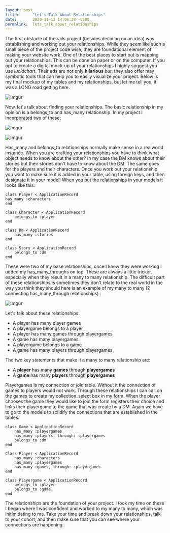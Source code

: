 ```yaml
---
layout: post
title:      "Let's Talk About Relationships"
date:       2020-11-13 14:06:38 -0500
permalink:  lets_talk_about_relationships
---
```



The first obstacle of the rails project (besides deciding on an idea) was establishing and working out your relationships. While they seem like such a small piece of the project code wise, they are foundational element of making your website work. One of the best places to start out is mapping out your relationships. This can be done on paper or on the computer. If you opt to create a digital mock-up of your relationships I highly suggest you use *lucidchart*. Their ads are not only **hilarious** *but*, they also offer may symbotic tools that can help you to easily visualize your project. Below is my final mockup of my tables and my relationships, but let me tell you, it was a LONG road getting here. 

![Imgur](https://i.imgur.com/uRabjKc.png)

Now, let's talk about finding your relationships. The basic relationship in my opinion is a belongs_to and has_many relationship. In my project I incorporated two of these:

![Imgur](https://i.imgur.com/kGmwBZF.png)

![Imgur](https://i.imgur.com/5XylVsX.png)

Has_many and belongs_to relationships normally make sense in a realworld instance. When you are crafting your relationships you have to think what object needs to know about the other? In my case the DM knows about their stories but their stories don't have to know about the DM. The same goes for the players and their characters. Once you work out your relationship you want to make sure it is added in your table, using foreign keys, and then designate it in your model! When you put the relationships in your models it looks like this:

```
class Player < ApplicationRecord
has_many :characters
end
```

```
class Character < ApplicationRecord
    belongs_to :player
end
```

```
class Dm < ApplicationRecord
    has_many :stories
end
```

```
class Story < ApplicationRecord
    belongs_to :dm
end
```

These were two of my base relationships, once I knew they were working I added my has_many_throughs on top. These are always a little tricker, especially when they result in a many to many relationship. The difficult part of these relationships is sometimes they don't relate to the real world in the way you think they should here is an example of my many to many  (2 connecting has_many_through relationships) :

![Imgur](https://i.imgur.com/z4p4WKl.png)

Let's talk about these relationships:

- A player has many player games
- A playergame belongs to a player
- A player has many games through playergames
- A game has many playergames
- A playergame belongs to a game
- A game has many players through playergames

The two key statements that make it a many to many relationship are:
- A **player** has many **games** through **playergames**
- A **game** has many **players** through **playergames**

Playergames is my connection or *join* table. Without it the connection of games to players would not work. Through these relationships I can call on the games to create my collection_select box in my form. When the player chooses the game they would like to join the form registers their choice and links their playergame to the game that was create by a DM. Again we have to go to the models to solidify the connections that are established in the tables. 

```
class Game < ApplicationRecord
    has_many :playergames
    has_many :players, through: :playergames
    belongs_to :dm
end
```

```
Class Player < ApplicationRecord
    has_many :characters
    has_many :playergames
    has_many :games, through: :playergames
end
```

```
class Playergame < ApplicationRecord
    belongs_to :player
    belongs_to :game
end
```

The relationships are the foundation of your project. I took my time on these I began where I was confident and worked to my many to many, which was initimidating to me. Take your time and break down your relationships, talk to your cohort, and then make sure that you can see where your connections are happening.
